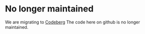 No longer maintained
====================

We are migrating to [Codeberg](https://codeberg.org/searsia)
The code here on github is no longer maintained.



